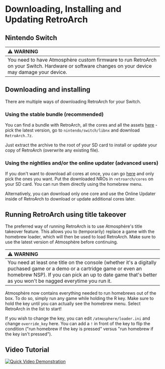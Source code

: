 # Downloading, Installing and Updating RetroArch

## Nintendo Switch

| :warning: WARNING          |
|:---------------------------|
| You need to have Atmosphère custom firmware to run RetroArch on your Switch. Hardware or software changes on your device may damage your device.     |   

## Downloading and installing

There are multiple ways of downloading RetroArch for your Switch.

### Using the stable bundle (recommended)

You can find a bundle with RetroArch, all the cores and all the assets [here](https://buildbot.libretro.com/stable/) - pick the latest version, go to `nintendo/switch/libnx` and download `RetroArch.7z`.

Just extract the archive to the root of your SD card to install or update your copy of RetroArch (overwrite any existing file).

### Using the nightlies and/or the online updater (advanced users)

If you don't want to download all cores at once, you can go [here](https://buildbot.libretro.com/nightly/nintendo/switch/libnx/latest/) and only pick the ones you want. Put the downloaded NROs in `retroarch/cores` on your SD card. You can run them directly using the homebrew menu.

Alternatively, you can download only one core and use the Online Updater inside of RetroArch to download or update additional cores later.

## Running RetroArch using title takeover

The preferred way of running RetroArch is to use Atmosphère's title takeover feature. This allows you to (temporarily) replace a game with the homebrew loader, which will then be used to load RetroArch. Make sure to use the latest version of Atmosphère before continuing.

| :warning: WARNING          |
|:---------------------------|
| You need at least one title on the console (whether it's a digitally puchased game or a demo or a cartridge game or even an homebrew NSP). If you can pick an up to date game that's better as you won't be nagged everytime you run it.     |

Atmosphère now contains everything needed to run homebrews out of the box. To do so, simply run any game while holding the R key. Make sure to hold the key until you can actually see the homebrew menu. Select RetroArch in the list to start!

If you wish to change the key, you can edit `/atmosphere/loader.ini` and change `override_key` here. You can add a `!` in front of the key to flip the condition ("run homebrew if the key is pressed" versus "run homebrew if the key isn't pressed").

## Video Tutorial

[![Quick Video Demonstration](http://img.youtube.com/vi/8onZ4H8h3iE/0.jpg)](http://www.youtube.com/watch?v=8onZ4H8h3iE)